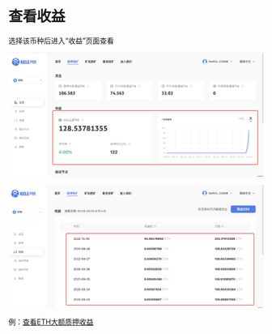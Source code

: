 # 查看收益

选择该币种后进入“收益”页面查看

![总览-收益](<../../.gitbook/assets/staking/zy1.png>)

![收益列表](<../../.gitbook/assets/staking/zy2.png>)

例：[查看ETH大额质押收益](../eth/whale.md#8.-cha-kan-shou-yi-ming-xi)
